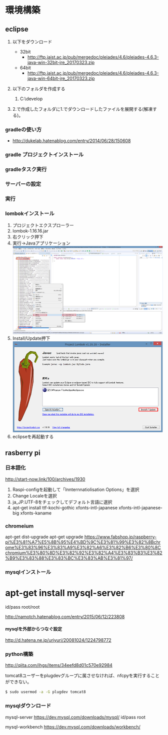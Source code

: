 # 環境構築

## eclipse

1. 以下をダウンロード
	* 32bit
		* http://ftp.jaist.ac.jp/pub/mergedoc/pleiades/4.6/pleiades-4.6.3-java-win-32bit-jre_20170323.zip
	* 64bit
		* http://ftp.jaist.ac.jp/pub/mergedoc/pleiades/4.6/pleiades-4.6.3-java-win-64bit-jre_20170323.zip

2. 以下のフォルダを作成する
	1. C:\develop

3. 2.で作成したフォルダに1.でダウンロードしたファイルを展開する(解凍する)。

### gradleの使い方
* http://dukelab.hatenablog.com/entry/2014/06/28/150608

### gradle プロジェクトインストール

### gradleタスク実行

### サーバーの設定

### 実行

### lombokインストール
1. プロジェクトエクスプローラー
2. lombok-1.16.16.jar
3. 右クリック押下
4. 実行->Javaアプリケーション
![](./lombok.png)
5. Install/Update押下
![](./lombok2.png)
6. eclipseを再起動する




## rasberry pi

### 日本語化

http://start-now.link/100/archives/1930

1. Raspi-configを起動して「Innternnatiolisation Options」を選択
2. Change Localeを選択
3. ja_JP.UTF-8をチェックしてデフォルト言語に選択
4. apt-get install ttf-kochi-gothic xfonts-intl-japanese xfonts-intl-japanese-big xfonts-kaname

### chromeium
apt-get dist-upgrade
apt-get upgrade
https://www.fabshop.jp/raspberry-pi%E3%81%A7%E5%8B%95%E4%BD%9C%E3%81%99%E3%82%8Bchrome%E3%83%96%E3%83%A9%E3%82%A6%E3%82%B6%E3%80%8Cchromium%E3%80%8D%E3%82%92%E3%82%A4%E3%83%B3%E3%82%B9%E3%83%88%E3%83%BC%E3%83%AB%E3%81%97/

### mysqlインストール
# apt-get install mysql-server

id/pass
root/root

http://namotch.hatenablog.com/entry/2015/06/12/223808

#### mysqlを外部からつなぐ設定
http://d.hatena.ne.jp/uriyuri/20081024/1224798772

### python構築
http://qiita.com/ihgs/items/34eefd8d01c570e92984

tomcat8ユーザーをplugdevグループに属させなければ、nfcpyを実行することができない。
```bash
$ sudo usermod -a -G plugdev tomcat8
```


### mysqlダウンロード
mysql-server
https://dev.mysql.com/downloads/mysql/
id/pass root

mysql-workbench
https://dev.mysql.com/downloads/workbench/